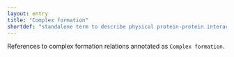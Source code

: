 ```yaml
---
layout: entry
title: "Complex formation"
shortdef: "standalone term to describe physical protein-protein interactions"
---
```


References to complex formation relations annotated as `Complex formation`.
